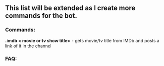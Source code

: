 <h2>This list will be extended as I create more commands for the bot.</h2>

<h3>Commands:</h3>
<b>.imdb &#60 movie or tv show title&#62</b> - gets movie/tv title from IMDb and posts a link of it in the channel

<h3>FAQ:</h3>
